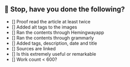 
## 🛑 Stop, have you done the following?

- [] Proof read the article at least twice
- [] Added alt tags to the images
- [] Ran the contents through Hemingwayapp
- [] Ran the contents through grammarly
- [] Added tags, description, date and title
- [] Sources are linked
- [] Is this extremely useful or remarkable
- [] Work count < 600? 
